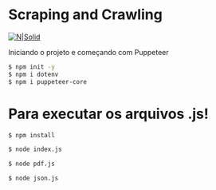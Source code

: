# Scraping and Crawling

[![N|Solid](https://user-images.githubusercontent.com/10379601/29446482-04f7036a-841f-11e7-9872-91d1fc2ea683.png)](https://pptr.dev/)

Iniciando o projeto e começando com Puppeteer

```sh
$ npm init -y
$ npm i dotenv
$ npm i puppeteer-core
```

# Para executar os arquivos .js!

```sh
$ npm install

$ node index.js

$ node pdf.js

$ node json.js
```

